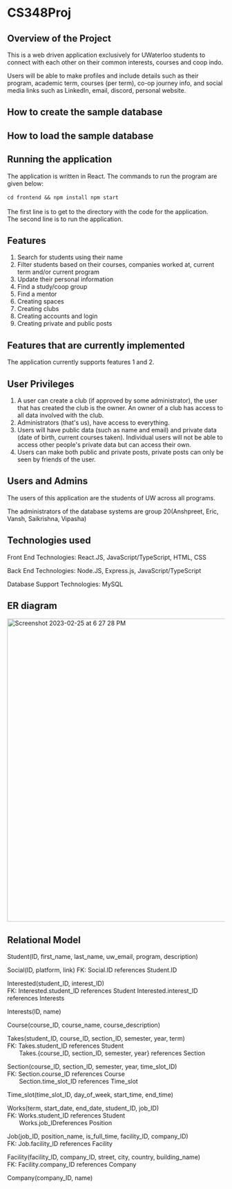 # CS348Proj
## Overview of the Project
This is a web driven application exclusively for UWaterloo students to connect with each other on their common interests, courses and coop indo. <br>

Users will be able to make profiles and include details such as their program, academic term, courses (per term), co-op journey info, and social media links such as LinkedIn, email, discord, personal website.
 
## How to create the sample database

## How to load the sample database

## Running the application
The application is written in React. The commands to run the program are given below: <br><br>
` cd frontend && npm install
  npm start ` <br> <br>
The first line is to get to the directory with the code for the application. <br>
The second line is to run the application.

## Features
<ol>
<li>Search for students using their name
<li>Filter students based on their courses, companies worked at, current term and/or current program
<li> Update their personal information
<li> Find a study/coop group
<li> Find a mentor
<li> Creating spaces
<li> Creating clubs
<li> Creating accounts and login 
<li> Creating private and public posts
</ol>

## Features that are currently implemented
The application currently supports features 1 and 2.


## User Privileges
<ol>
<li> A user can create a club (if approved by some administrator), the user that has created the club is the owner. An owner of a club has access to all data involved with the club. 
<li> Administrators (that's us), have access to everything. 
<li> Users will have public data (such as name and email) and private data (date of birth, current courses taken). Individual users will not be able to access other people's private data but can access their own. 
<li>  Users can make both public and private posts, private posts can only be seen by friends of the user. 
</ol>

## Users and Admins

The users of this application are the students of UW across all programs. 

The administrators of the database systems are group 20(Anshpreet, Eric, Vansh, Saikrishna, Vipasha)


## Technologies used

Front End Technologies: React.JS, JavaScript/TypeScript, HTML, CSS

Back End Technologies: Node.JS, Express.js, JavaScript/TypeScript

Database Support Technologies: MySQL


## ER diagram
<img width="600" height="700" alt="Screenshot 2023-02-25 at 6 27 28 PM" src="https://user-images.githubusercontent.com/66628544/223244623-422c6ab2-3320-49d3-b656-4a78c0bf9d3d.png">


## Relational Model

Student(ID, first_name, last_name, uw_email, program, description)


Social(ID, platform, link)
FK: Social.ID references Student.ID

Interested(student_ID, interest_ID) <br>
FK: Interested.student_ID references Student 
       Interested.interest_ID references Interests 

Interests(ID, name)

Course(course_ID, course_name, course_description)

Takes(student_ID, course_ID, section_ID, semester, year, term) <br>
FK: Takes.student_ID references Student<br>
       &nbsp;&nbsp; &nbsp;&nbsp; &nbsp;Takes.{course_ID, section_ID, semester, year} references Section

Section(course_ID, section_ID, semester, year, time_slot_ID)<br>
FK: Section.course_ID references Course<br>
       &nbsp;&nbsp; &nbsp;&nbsp; &nbsp;Section.time_slot_ID references Time_slot

Time_slot(time_slot_ID, day_of_week, start_time, end_time)

Works(term, start_date, end_date, student_ID, job_ID)<br>
FK: Works.student_ID references Student<br>
     &nbsp;&nbsp; &nbsp;&nbsp; &nbsp;Works.job_IDreferences Position

Job(job_ID, position_name, is_full_time, facility_ID, company_ID)<br>
FK: Job.facility_ID references Facility

Facility(facility_ID, company_ID, street, city, country, building_name)<br>
FK: Facility.company_ID references Company

Company(company_ID, name)

